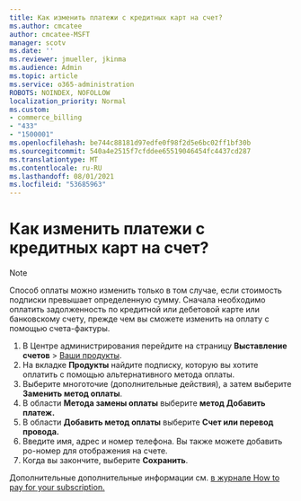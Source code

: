 ```yaml
---
title: Как изменить платежи с кредитных карт на счет?
ms.author: cmcatee
author: cmcatee-MSFT
manager: scotv
ms.date: ''
ms.reviewer: jmueller, jkinma
ms.audience: Admin
ms.topic: article
ms.service: o365-administration
ROBOTS: NOINDEX, NOFOLLOW
localization_priority: Normal
ms.custom:
- commerce_billing
- "433"
- "1500001"
ms.openlocfilehash: be744c88181d97edfe0f98f2d5e6bc02ff1bf30b
ms.sourcegitcommit: 540a4e2515f7cfddee65519046454fc4437cd287
ms.translationtype: MT
ms.contentlocale: ru-RU
ms.lasthandoff: 08/01/2021
ms.locfileid: "53685963"
---
```

# <a name="how-do-i-change-from-credit-card-payments-to-invoice"></a>Как изменить платежи с кредитных карт на счет?

> [!NOTE]
> Способ оплаты можно изменить только в том случае, если стоимость подписки превышает определенную сумму. Сначала необходимо оплатить задолженность по кредитной или дебетовой карте или банковскому счету, прежде чем вы сможете изменить на оплату с помощью счета-фактуры.

1. В Центре администрирования перейдите на страницу **Выставление счетов** > [Ваши продукты](https://go.microsoft.com/fwlink/p/?linkid=842054).
2. На вкладке **Продукты** найдите подписку, которую вы хотите оплатить с помощью альтернативного метода оплаты.
3. Выберите многоточие (дополнительные действия), а затем выберите **Заменить метод оплаты**.
4. В области **Метода замены оплаты** выберите **метод Добавить платеж.**
5. В области **Добавить метод оплаты** выберите **Счет или перевод провода.**
6. Введите имя, адрес и номер телефона. Вы также можете добавить po-номер для отображения на счете.
7. Когда вы закончите, выберите **Сохранить**.

Дополнительные дополнительные информации см. [в журнале How to pay for your subscription.](/microsoft-365/commerce/billing-and-payments/pay-for-your-subscription)